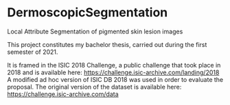 # DermoscopicSegmentation
Local Attribute Segmentation of pigmented skin lesion images

This project constitutes my bachelor thesis, carried out during the first semester of 2021. 

It is framed in the ISIC 2018 Challenge, a public challenge that took place in 2018 and is available here: https://challenge.isic-archive.com/landing/2018
A modified ad hoc version of ISIC DB 2018 was used in order to evaluate the proposal. The original version of the dataset is available here: https://challenge.isic-archive.com/data 

